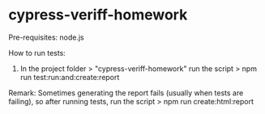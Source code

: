 # cypress-veriff-homework
Pre-requisites: node.js

How to run tests:
1) In the project folder > "cypress-veriff-homework" run the script > npm run test:run:and:create:report

Remark: Sometimes generating the report fails (usually when tests are failing), so after running tests, 
run the script > npm run create:html:report
